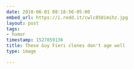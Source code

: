```yaml
---
date: 2018-06-01 08:18:56-05:00
embed_url: https://i.redd.it/cwlc850imihz.jpg
layout: post
tags:
- humor
timestamp: 1527859136
title: These Guy Fieri clones don't age well
type: image

---
```

<img src="https://i.redd.it/cwlc850imihz.jpg" alt="" />

